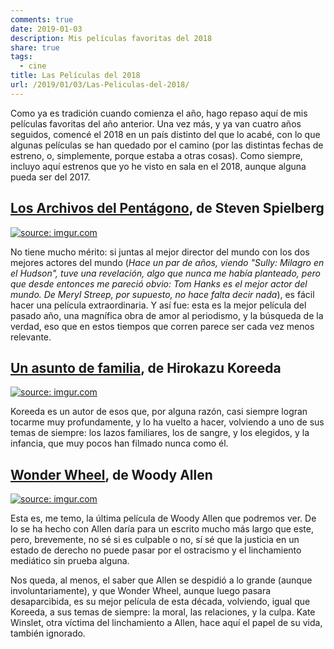 ```yaml
---
comments: true
date: 2019-01-03
description: Mis películas favoritas del 2018
share: true
tags:
  - cine
title: Las Películas del 2018
url: /2019/01/03/Las-Peliculas-del-2018/
---
```



Como ya es tradición cuando comienza el año, hago repaso aquí de mis películas
favoritas del año anterior. Una vez más, y ya van cuatro años seguidos, comencé
el 2018 en un país distinto del que lo acabé, con lo que algunas películas se
han quedado por el camino (por las distintas fechas de estreno, o, simplemente,
  porque estaba a otras cosas). Como siempre, incluyo aquí estrenos que yo he
  visto en sala en el 2018, aunque alguna pueda ser del 2017.


## [Los Archivos del Pentágono](https://www.imdb.com/title/tt6294822/), de Steven Spielberg ##

<a href="https://imgur.com/KouM8lt"><img src="https://i.imgur.com/KouM8lt.jpg"
title="source: imgur.com" /></a>

No tiene mucho mérito: si juntas al mejor director del mundo con los dos mejores
actores del mundo (*Hace un par de años, viendo "Sully: Milagro en el Hudson",
tuve una revelación, algo que nunca me había planteado, pero que desde entonces
me pareció obvio: Tom Hanks es el mejor actor del mundo. De Meryl Streep, por
supuesto, no hace falta decir nada*), es fácil hacer una película
extraordinaria. Y así fue: esta es la mejor película del pasado año,
una magnífica obra de amor al periodismo, y la búsqueda de la verdad, eso que
en estos tiempos que corren parece ser cada vez menos relevante.


## [Un asunto de familia](https://www.imdb.com/title/tt8075192), de Hirokazu Koreeda ##

<a href="https://imgur.com/MCL2IB0"><img src="https://i.imgur.com/MCL2IB0.jpg"
title="source: imgur.com" /></a>

Koreeda es un autor de esos que, por alguna razón, casi siempre logran tocarme
muy profundamente, y lo ha vuelto a hacer, volviendo a uno de sus temas de
siempre: los lazos familiares, los de sangre, y los elegidos, y la infancia,
que muy pocos han filmado nunca como él.

## [Wonder Wheel](https://www.imdb.com/title/tt5825380/), de Woody Allen

<a href="https://imgur.com/BeRIQno"><img src="https://i.imgur.com/BeRIQno.jpg"
title="source: imgur.com" /></a>

Esta es, me temo, la última película de Woody Allen que podremos ver. De lo se
ha hecho con Allen daría para un escrito mucho más largo que este, pero,
brevemente, no sé si es culpable o no, sí sé que la justicia en un estado de
derecho no puede pasar por el ostracismo y el linchamiento mediático sin prueba
alguna.

Nos queda, al menos, el saber que Allen se despidió a lo grande (aunque
  involuntariamente), y que Wonder Wheel, aunque luego pasara desaparcibida,
  es su mejor película de esta década, volviendo, igual que Koreeda, a sus
  temas de siempre: la moral, las relaciones, y la culpa. Kate Winslet, otra
  víctima del linchamiento a Allen, hace aquí el papel de su vida, también
  ignorado.